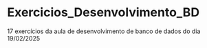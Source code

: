 # Exercicios_Desenvolvimento_BD
17 exercícios da aula de desenvolvimento de banco de dados do dia 19/02/2025
